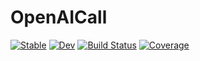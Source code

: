 # OpenAICall

[![Stable](https://img.shields.io/badge/docs-stable-blue.svg)](https://RexWzh.github.io/OpenAICall.jl/stable/)
[![Dev](https://img.shields.io/badge/docs-dev-blue.svg)](https://RexWzh.github.io/OpenAICall.jl/dev/)
[![Build Status](https://github.com/RexWzh/OpenAICall.jl/actions/workflows/CI.yml/badge.svg?branch=main)](https://github.com/RexWzh/OpenAICall.jl/actions/workflows/CI.yml?query=branch%3Amain)
[![Coverage](https://codecov.io/gh/RexWzh/OpenAICall.jl/branch/main/graph/badge.svg)](https://codecov.io/gh/RexWzh/OpenAICall.jl)
